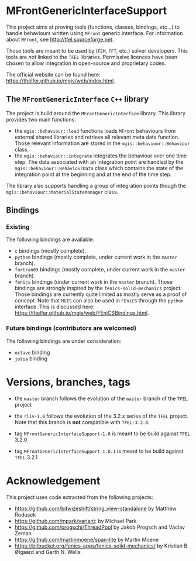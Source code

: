 # MFrontGenericInterfaceSupport

This project aims at proving tools (functions, classes, bindings,
etc...) to handle behaviours written using `MFront` generic interface.
For information about `MFront`, see <http://tfel.sourceforge.net>.

Those tools are meant to be used by (`FEM`, `FFT`, etc.) solver
developers. This tools are *not* linked to the `TFEL` libraries.
Permissive licences have been chosen to allow integration in open-source
and proprietary codes.

The official website can be found here:
<https://thelfer.github.io/mgis/web/index.html>.

## The `MFrontGenericInterface` `C++` library

The project is build around the `MFrontGenericInterface` library. This
library provides two main functions:

- the `mgis::behaviour::load` functions loads `MFront` behaviours from
  external shared libraries and retrieve all relevant meta data
  function. Those relevant information are stored in the
  `mgis::behaviour::Behaviour` class.
- the `mgis::behaviour::integrate` integrates the behaviour over one
  time step. The data associated with an integration point are handled
  by the `mgis::behaviour::BehaviourData` class which contains the state
  of the integration point at the beginning and at the end of the time
  step.

The library also supports handling a group of integration points though
the `mgis::behaviour::MaterialStateManager` class.

## Bindings

### Existing 

The following bindings are available:

- `c` bindings (mostly complete).
- `python` bindings (mostly complete, under current work in the
  `master` branch).
- `fortran03` bindings (mostly complete, under current work in the
  `master` branch).
- `fenics` bindings (under current work in the `master` branch). Those
  bindings are strongly inspired by the `fenics-solid-mechanics`
  project. Those bindings are currently quite limited as mostly serve
  as a proof of concept. Note that `MGIS` can also be used in `FEniCS`
  through the `python` interface. This is discussed here:
  <https://thelfer.github.io/mgis/web/FEniCSBindings.html>.

### Future bindings (contributors are welcomed)

The following bindings are under consideration:

- `octave` binding
- `julia` binding

# Versions, branches, tags

- the `master` branch follows the evolution of the `master` branch of
  the `TFEL` project
- the `rliv-1.0` follows the evolution of the 3.2.x series of the `TFEL`
  project. Note that this branch is **not** compatible with
  `TFEL-3.2.0`.

- tag `MFrontGenericInterfaceSupport-1.0` is meant to be build against
  `TFEL` 3.2.0
- tag `MFrontGenericInterfaceSupport-1.0.1` is meant to be build
  against `TFEL` 3.2.1

# Acknowledgement

This project uses code extracted from the following projects:

- https://github.com/bitwizeshift/string_view-standalone by Matthew
  Rodusek
- https://github.com/mpark/variant: by Michael Park
- https://github.com/progschj/ThreadPool by Jakob Progsch and Václav
  Zeman
- https://github.com/martinmoene/span-lite by Martin Moene
- https://bitbucket.org/fenics-apps/fenics-solid-mechanics/ by
  Kristian B. Ølgaard and Garth N. Wells.
